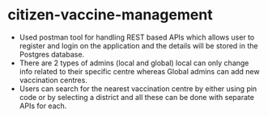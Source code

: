 # citizen-vaccine-management

-	Used postman tool for handling REST based APIs which allows user to register and login on the application and the details will be stored in the Postgres database.
-	There are 2 types of admins (local and global) local can only change info related to their specific centre whereas Global admins can add new vaccination centres.
-	Users can search for the nearest vaccination centre by either using pin code or by selecting a district and all these can be done with separate APIs for each.
